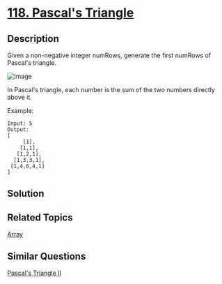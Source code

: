 # [118. Pascal's Triangle](https://leetcode.com/problems/pascals-triangle)

## Description

Given a non-negative integer numRows, generate the first numRows of Pascal's triangle.

![image](https://upload.wikimedia.org/wikipedia/commons/0/0d/PascalTriangleAnimated2.gif)

In Pascal's triangle, each number is the sum of the two numbers directly above it.

Example:

```
Input: 5
Output:
[
     [1],
    [1,1],
   [1,2,1],
  [1,3,3,1],
 [1,4,6,4,1]
]
```

## Solution



## Related Topics

[Array](https://leetcode.com/tag/array/) 

## Similar Questions

[Pascal's Triangle II](https://leetcode.com/problems/pascals-triangle-ii/)
